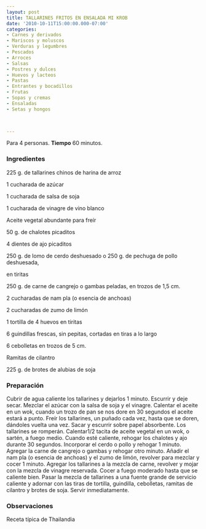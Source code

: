 ```yaml
---
layout: post
title: TALLARINES FRITOS EN ENSALADA MI KROB
date: '2010-10-11T15:00:00.000-07:00'
categories:
- Carnes y derivados
- Mariscos y moluscos
- Verduras y legumbres
- Pescados
- Arroces
- Salsas
- Postres y dulces
- Huevos y lacteos
- Pastas
- Entrantes y bocadillos
- Frutas
- Sopas y cremas
- Ensaladas
- Setas y hongos
 


---
```


Para 4 personas.
<b>Tiempo</b> 60 minutos.

<h3>Ingredientes</h3>

225 g. de tallarines chinos de harina de arroz

1 cucharada de azúcar

1 cucharada de salsa de soja

1 cucharada de vinagre de vino blanco

Aceite vegetal abundante para freír

50 g. de chalotes picaditos

4 dientes de ajo picaditos

250 g. de lomo de cerdo deshuesado o 250 g. de pechuga de pollo deshuesada,

en tiritas

250 g. de carne de cangrejo o gambas peladas, en trozos de 1,5 cm.

2 cucharadas de nam pla (o esencia de anchoas)

2 cucharadas de zumo de limón

1 tortilla de 4 huevos en tiritas

6 guindillas frescas, sin pepitas, cortadas en tiras a lo largo

6 cebolletas en trozos de 5 cm.

Ramitas de cilantro

225 g. de brotes de alubias de soja

<h3>Preparación</h3>

Cubrir de agua caliente los tallarines y dejarlos 1 minuto. Escurrir y deje secar. Mezclar el azúcar con la salsa de soja y el vinagre. Calentar el aceite en un wok, cuando un trozo de pan se nos dore en 30 segundos el aceite estará a punto. Freír los tallarines, un puñado cada vez, hasta que se doren, dándoles vuelta una vez. Sacar y escurrir sobre papel absorbente. Los tallarines se romperán. Calentar1/2 tacita de aceite vegetal en un wok, o sartén, a fuego medio. Cuando esté caliente, rehogar los chalotes y ajo durante 30 segundos. Incorporar el cerdo o pollo y rehogar 1 minuto. Agregar la carne de cangrejo o gambas y rehogar otro minuto. Añadir el nam pla (o esencia de anchoas) y el zumo de limón, revolver para mezclar y cocer 1 minuto. Agregar los tallarines a la mezcla de carne, revolver y mojar con la mezcla de vinagre reservada. Cocer a fuego moderado hasta que se caliente bien. Pasar la mezcla de tallarines a una fuente grande de servicio caliente y adornar con las tiras de tortilla, guindilla, cebolletas, ramitas de cilantro y brotes de soja. Servir inmediatamente.

<h3>Observaciones</h3>

Receta típica de Thailandia

